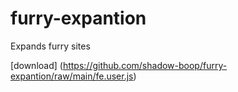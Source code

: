 # furry-expantion
Expands furry sites 

[download] (https://github.com/shadow-boop/furry-expantion/raw/main/fe.user.js)
